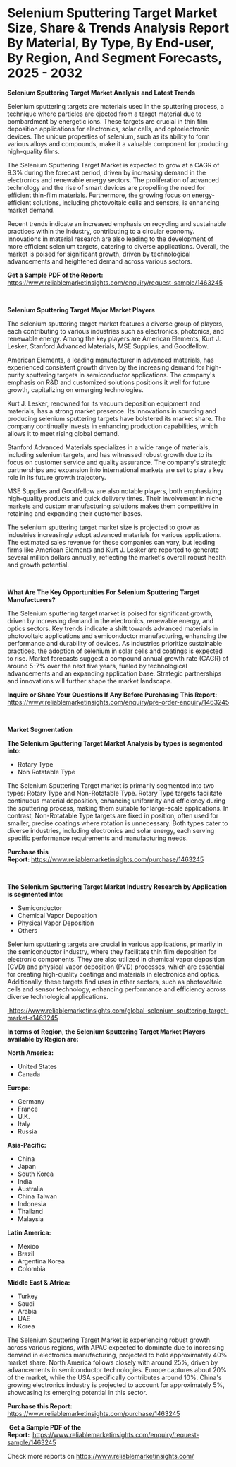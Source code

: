 <p><h1>Selenium Sputtering Target Market Size, Share & Trends Analysis Report By Material, By Type, By End-user, By Region, And Segment Forecasts, 2025 - 2032</h1></p><p><strong>Selenium Sputtering Target Market Analysis and Latest Trends</strong></p>
<p><p>Selenium sputtering targets are materials used in the sputtering process, a technique where particles are ejected from a target material due to bombardment by energetic ions. These targets are crucial in thin film deposition applications for electronics, solar cells, and optoelectronic devices. The unique properties of selenium, such as its ability to form various alloys and compounds, make it a valuable component for producing high-quality films.</p><p>The Selenium Sputtering Target Market is expected to grow at a CAGR of 9.3% during the forecast period, driven by increasing demand in the electronics and renewable energy sectors. The proliferation of advanced technology and the rise of smart devices are propelling the need for efficient thin-film materials. Furthermore, the growing focus on energy-efficient solutions, including photovoltaic cells and sensors, is enhancing market demand. </p><p>Recent trends indicate an increased emphasis on recycling and sustainable practices within the industry, contributing to a circular economy. Innovations in material research are also leading to the development of more efficient selenium targets, catering to diverse applications. Overall, the market is poised for significant growth, driven by technological advancements and heightened demand across various sectors.</p></p>
<p><strong>Get a Sample PDF of the Report:&nbsp;</strong> <a href="https://www.reliablemarketinsights.com/enquiry/request-sample/1463245?utm_campaign=2535&utm_medium=2&utm_source=Github&utm_content=ia&utm_term=03042025&utm_id=selenium-sputtering-target">https://www.reliablemarketinsights.com/enquiry/request-sample/1463245</a></p>
<p>&nbsp;</p>
<p><strong>Selenium Sputtering Target Major Market Players</strong></p>
<p><p>The selenium sputtering target market features a diverse group of players, each contributing to various industries such as electronics, photonics, and renewable energy. Among the key players are American Elements, Kurt J. Lesker, Stanford Advanced Materials, MSE Supplies, and Goodfellow. </p><p>American Elements, a leading manufacturer in advanced materials, has experienced consistent growth driven by the increasing demand for high-purity sputtering targets in semiconductor applications. The company's emphasis on R&D and customized solutions positions it well for future growth, capitalizing on emerging technologies.</p><p>Kurt J. Lesker, renowned for its vacuum deposition equipment and materials, has a strong market presence. Its innovations in sourcing and producing selenium sputtering targets have bolstered its market share. The company continually invests in enhancing production capabilities, which allows it to meet rising global demand.</p><p>Stanford Advanced Materials specializes in a wide range of materials, including selenium targets, and has witnessed robust growth due to its focus on customer service and quality assurance. The company's strategic partnerships and expansion into international markets are set to play a key role in its future growth trajectory.</p><p>MSE Supplies and Goodfellow are also notable players, both emphasizing high-quality products and quick delivery times. Their involvement in niche markets and custom manufacturing solutions makes them competitive in retaining and expanding their customer bases.</p><p>The selenium sputtering target market size is projected to grow as industries increasingly adopt advanced materials for various applications. The estimated sales revenue for these companies can vary, but leading firms like American Elements and Kurt J. Lesker are reported to generate several million dollars annually, reflecting the market's overall robust health and growth potential.</p></p>
<p>&nbsp;</p>
<p><strong>What Are The Key Opportunities For Selenium Sputtering Target Manufacturers?</strong></p>
<p><p>The Selenium sputtering target market is poised for significant growth, driven by increasing demand in the electronics, renewable energy, and optics sectors. Key trends indicate a shift towards advanced materials in photovoltaic applications and semiconductor manufacturing, enhancing the performance and durability of devices. As industries prioritize sustainable practices, the adoption of selenium in solar cells and coatings is expected to rise. Market forecasts suggest a compound annual growth rate (CAGR) of around 5-7% over the next five years, fueled by technological advancements and an expanding application base. Strategic partnerships and innovations will further shape the market landscape.</p></p>
<p><strong>Inquire or Share Your Questions If Any Before Purchasing This Report:</strong> <a href="https://www.reliablemarketinsights.com/enquiry/pre-order-enquiry/1463245?utm_campaign=2535&utm_medium=2&utm_source=Github&utm_content=ia&utm_term=03042025&utm_id=selenium-sputtering-target">https://www.reliablemarketinsights.com/enquiry/pre-order-enquiry/1463245</a></p>
<p>&nbsp;</p>
<p><strong>Market Segmentation</strong></p>
<p><strong>The Selenium Sputtering Target Market Analysis by types is segmented into:</strong></p>
<p><ul><li>Rotary Type</li><li>Non Rotatable Type</li></ul></p>
<p><p>The Selenium Sputtering Target market is primarily segmented into two types: Rotary Type and Non-Rotatable Type. Rotary Type targets facilitate continuous material deposition, enhancing uniformity and efficiency during the sputtering process, making them suitable for large-scale applications. In contrast, Non-Rotatable Type targets are fixed in position, often used for smaller, precise coatings where rotation is unnecessary. Both types cater to diverse industries, including electronics and solar energy, each serving specific performance requirements and manufacturing needs.</p></p>
<p><strong>Purchase this Report:&nbsp;</strong><a href="https://www.reliablemarketinsights.com/purchase/1463245?utm_campaign=2535&utm_medium=2&utm_source=Github&utm_content=ia&utm_term=03042025&utm_id=selenium-sputtering-target">https://www.reliablemarketinsights.com/purchase/1463245</a></p>
<p>&nbsp;</p>
<p><strong>The Selenium Sputtering Target Market Industry Research by Application is segmented into:</strong></p>
<p><ul><li>Semiconductor</li><li>Chemical Vapor Deposition</li><li>Physical Vapor Deposition</li><li>Others</li></ul></p>
<p><p>Selenium sputtering targets are crucial in various applications, primarily in the semiconductor industry, where they facilitate thin film deposition for electronic components. They are also utilized in chemical vapor deposition (CVD) and physical vapor deposition (PVD) processes, which are essential for creating high-quality coatings and materials in electronics and optics. Additionally, these targets find uses in other sectors, such as photovoltaic cells and sensor technology, enhancing performance and efficiency across diverse technological applications.</p></p>
<p><a href="https://www.reliablemarketinsights.com/global-selenium-sputtering-target-market-r1463245?utm_campaign=2535&utm_medium=2&utm_source=Github&utm_content=ia&utm_term=03042025&utm_id=selenium-sputtering-target">&nbsp;https://www.reliablemarketinsights.com/global-selenium-sputtering-target-market-r1463245</a></p>
<p><strong>In terms of Region, the Selenium Sputtering Target Market Players available by Region are:</strong></p>
<p>
    <p> <strong> North America: </strong>
        <ul>
            <li>United States</li>
            <li>Canada</li>
        </ul>
        </p> 
    <p> <strong> Europe: </strong>
        <ul>
            <li>Germany</li>
            <li>France</li>
            <li>U.K.</li>
            <li>Italy</li>
            <li>Russia</li>
        </ul>
        </p> 
    <p> <strong> Asia-Pacific: </strong>
        <ul>
            <li>China</li>
            <li>Japan</li>
            <li>South Korea</li>
            <li>India</li>
            <li>Australia</li>
            <li>China Taiwan</li>
            <li>Indonesia</li>
            <li>Thailand</li>
            <li>Malaysia</li>
        </ul>
        </p> 
    <p> <strong> Latin America: </strong>
        <ul>
            <li>Mexico</li>
            <li>Brazil</li>
            <li>Argentina Korea</li>
            <li>Colombia</li>
        </ul>
        </p> 
    <p> <strong> Middle East & Africa: </strong>
        <ul>
            <li>Turkey</li>
            <li>Saudi</li>
            <li>Arabia</li>
            <li>UAE</li>
            <li>Korea</li>
        </ul>
    </p>
    </p>
<p><p>The Selenium Sputtering Target Market is experiencing robust growth across various regions, with APAC expected to dominate due to increasing demand in electronics manufacturing, projected to hold approximately 40% market share. North America follows closely with around 25%, driven by advancements in semiconductor technologies. Europe captures about 20% of the market, while the USA specifically contributes around 10%. China's growing electronics industry is projected to account for approximately 5%, showcasing its emerging potential in this sector.</p></p>
<p><strong>Purchase this Report: </strong><a href="https://www.reliablemarketinsights.com/purchase/1463245?utm_campaign=2535&utm_medium=2&utm_source=Github&utm_content=ia&utm_term=03042025&utm_id=selenium-sputtering-target">https://www.reliablemarketinsights.com/purchase/1463245</a></p>
<p>&nbsp;<strong>Get a Sample PDF of the Report:&nbsp;&nbsp;</strong><a href="https://www.reliablemarketinsights.com/enquiry/request-sample/1463245?utm_campaign=2535&utm_medium=2&utm_source=Github&utm_content=ia&utm_term=03042025&utm_id=selenium-sputtering-target">https://www.reliablemarketinsights.com/enquiry/request-sample/1463245</a></p>
<p><strong></strong></p>
<p>Check more reports on <a href="https://www.reliablemarketinsights.com/?utm_campaign=2535&utm_medium=2&utm_source=Github&utm_content=ia&utm_term=03042025&utm_id=selenium-sputtering-target">https://www.reliablemarketinsights.com/</a></p>